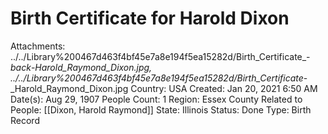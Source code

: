 # Birth Certificate for Harold Dixon

Attachments: ../../Library%200467d463f4bf45e7a8e194f5ea15282d/Birth_Certificate_-_back_-_Harold_Raymond_Dixon.jpg, ../../Library%200467d463f4bf45e7a8e194f5ea15282d/Birth_Certificate_-_Harold_Raymond_Dixon.jpg
Country: USA
Created: Jan 20, 2021 6:50 AM
Date(s): Aug 29, 1907
People Count: 1
Region: Essex County
Related to People: [[Dixon, Harold Raymond]]
State: Illinois
Status: Done
Type: Birth Record